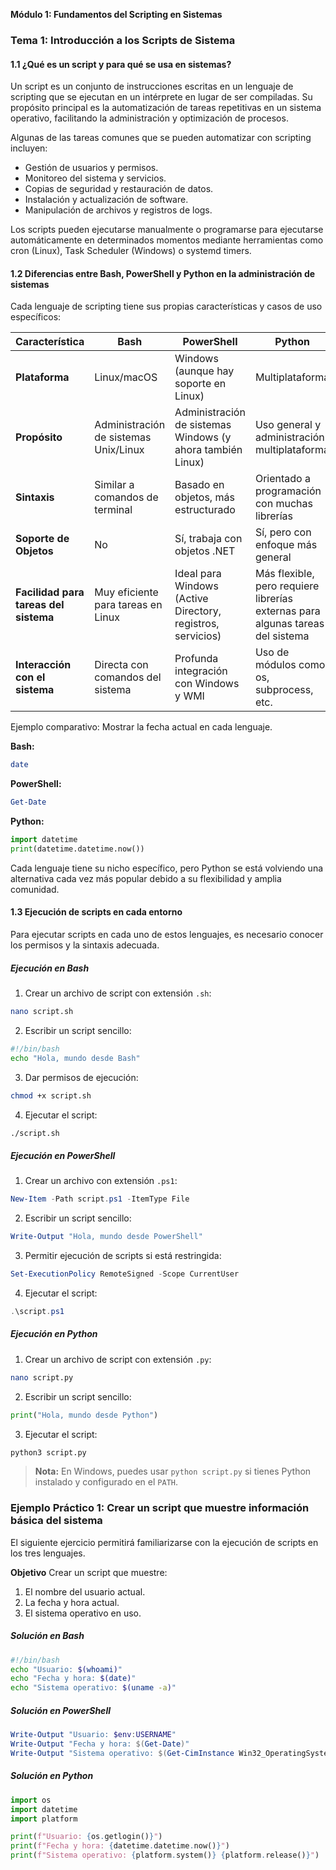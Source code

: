 **Módulo 1: Fundamentos del Scripting en Sistemas**

### **Tema 1: Introducción a los Scripts de Sistema**

#### **1.1 ¿Qué es un script y para qué se usa en sistemas?**

Un script es un conjunto de instrucciones escritas en un lenguaje de scripting que se ejecutan en un intérprete en lugar de ser compiladas. Su propósito principal es la automatización de tareas repetitivas en un sistema operativo, facilitando la administración y optimización de procesos.

Algunas de las tareas comunes que se pueden automatizar con scripting incluyen:

- Gestión de usuarios y permisos.
- Monitoreo del sistema y servicios.
- Copias de seguridad y restauración de datos.
- Instalación y actualización de software.
- Manipulación de archivos y registros de logs.

Los scripts pueden ejecutarse manualmente o programarse para ejecutarse automáticamente en determinados momentos mediante herramientas como cron (Linux), Task Scheduler (Windows) o systemd timers.

#### **1.2 Diferencias entre Bash, PowerShell y Python en la administración de sistemas**

Cada lenguaje de scripting tiene sus propias características y casos de uso específicos:

| Característica  | Bash | PowerShell | Python |
|---------------|------|-----------|--------|
| **Plataforma** | Linux/macOS | Windows (aunque hay soporte en Linux) | Multiplataforma |
| **Propósito** | Administración de sistemas Unix/Linux | Administración de sistemas Windows (y ahora también Linux) | Uso general y administración multiplataforma |
| **Sintaxis** | Similar a comandos de terminal | Basado en objetos, más estructurado | Orientado a programación con muchas librerías |
| **Soporte de Objetos** | No | Sí, trabaja con objetos .NET | Sí, pero con enfoque más general |
| **Facilidad para tareas del sistema** | Muy eficiente para tareas en Linux | Ideal para Windows (Active Directory, registros, servicios) | Más flexible, pero requiere librerías externas para algunas tareas del sistema |
| **Interacción con el sistema** | Directa con comandos del sistema | Profunda integración con Windows y WMI | Uso de módulos como os, subprocess, etc. |

Ejemplo comparativo: Mostrar la fecha actual en cada lenguaje.

**Bash:**
```bash
date
```

**PowerShell:**
```powershell
Get-Date
```

**Python:**
```python
import datetime
print(datetime.datetime.now())
```

Cada lenguaje tiene su nicho específico, pero Python se está volviendo una alternativa cada vez más popular debido a su flexibilidad y amplia comunidad.

#### **1.3 Ejecución de scripts en cada entorno**

Para ejecutar scripts en cada uno de estos lenguajes, es necesario conocer los permisos y la sintaxis adecuada.

##### **Ejecución en Bash**

1. Crear un archivo de script con extensión `.sh`:
```bash
nano script.sh
```

2. Escribir un script sencillo:
```bash
#!/bin/bash
echo "Hola, mundo desde Bash"
```

3. Dar permisos de ejecución:
```bash
chmod +x script.sh
```

4. Ejecutar el script:
```bash
./script.sh
```

##### **Ejecución en PowerShell**

1. Crear un archivo con extensión `.ps1`:
```powershell
New-Item -Path script.ps1 -ItemType File
```

2. Escribir un script sencillo:
```powershell
Write-Output "Hola, mundo desde PowerShell"
```

3. Permitir ejecución de scripts si está restringida:
```powershell
Set-ExecutionPolicy RemoteSigned -Scope CurrentUser
```

4. Ejecutar el script:
```powershell
.\script.ps1
```

##### **Ejecución en Python**

1. Crear un archivo de script con extensión `.py`:
```bash
nano script.py
```

2. Escribir un script sencillo:
```python
print("Hola, mundo desde Python")
```

3. Ejecutar el script:
```bash
python3 script.py
```

> **Nota:** En Windows, puedes usar `python script.py` si tienes Python instalado y configurado en el `PATH`.


### **Ejemplo Práctico 1: Crear un script que muestre información básica del sistema**

El siguiente ejercicio permitirá familiarizarse con la ejecución de scripts en los tres lenguajes.

**Objetivo**
Crear un script que muestre:

1. El nombre del usuario actual.
2. La fecha y hora actual.
3. El sistema operativo en uso.

##### **Solución en Bash**
```bash
#!/bin/bash
echo "Usuario: $(whoami)"
echo "Fecha y hora: $(date)"
echo "Sistema operativo: $(uname -a)"
```

##### **Solución en PowerShell**
```powershell
Write-Output "Usuario: $env:USERNAME"
Write-Output "Fecha y hora: $(Get-Date)"
Write-Output "Sistema operativo: $(Get-CimInstance Win32_OperatingSystem).Caption"
```

##### **Solución en Python**
```python
import os
import datetime
import platform

print(f"Usuario: {os.getlogin()}")
print(f"Fecha y hora: {datetime.datetime.now()}")
print(f"Sistema operativo: {platform.system()} {platform.release()}")
```